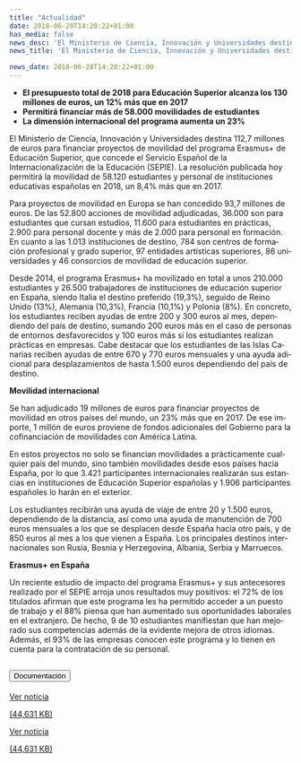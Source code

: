 ```yaml
---
title: "Actualidad"
date: 2018-06-28T14:20:22+01:00
has_media: false
news_desc: 'El Ministerio de Ciencia, Innovación y Universidades destina 112,7 millones de euros para financiar proyectos de movilidad del programa Erasmus+ de Educación Superior, que concede el Servicio Español de la Internacionalización de la Educación (SEPIE). La resolución publicada hoy permitirá la movilidad de 58.120 estudiantes y personal de instituciones educativas españolas en 2018, un 8,4% más que en 2017.<b>Este contenido incluye:</b> <i class="fal fa-file-</a><i class="fas fa-external-link-alt"></i> </a><i class="fas fa-external-link-alt"></i>_icon"></i>'
news_title: 'El Ministerio de Ciencia, Innovación y Universidades destina más de 112 millones de euros para el programa Erasmus+'

news_date: 2018-06-28T14:20:22+01:00
---
```

<ul>
<li><b>El presupuesto total de 2018 para Educaci&oacute;n Superior alcanza los 130 millones de euros, un 12% m&aacute;s que en 2017</b></li>
<li><b>Permitir&aacute; financiar m&aacute;s de 58.000 movilidades de estudiantes</b></li>
<li><b>La dimensi&oacute;n internacional del programa aumenta un 23%</b></li>
</ul>
<p>El Ministerio de Ciencia, Innovaci&oacute;n y Universidades destina 112,7 millones de euros para financiar proyectos de movilidad del programa Erasmus+ de Educaci&oacute;n Superior, que concede el Servicio Espa&ntilde;ol de la Internacionalizaci&oacute;n de la Educaci&oacute;n (SEPIE). La resoluci&oacute;n publicada hoy permitir&aacute; la movilidad de 58.120 estudiantes y personal de instituciones educativas espa&ntilde;olas en 2018, un 8,4% m&aacute;s que en 2017.</p>
<p>Para proyectos de movilidad en Europa se han concedido 93,7 millones de euros.<span>&nbsp;</span><span lang="ES-TRAD">De las 52.800 acciones de movilidad adjudicadas, 36.000 son para estudiantes que cursan estudios, 11.600 para estudiantes en pr&aacute;cticas, 2.900 para personal docente y m&aacute;s de 2.000 para personal en formaci&oacute;n. En cuanto a las 1.013 instituciones de destino, 784 son centros de formaci&oacute;n profesional y grado superior, 97 entidades art&iacute;sticas superiores, 86 universidades y 46 consorcios de movilidad de educaci&oacute;n superior.</span></p>
<p><span lang="ES-TRAD">Desde 2014, el programa Erasmus+ ha movilizado en total a unos 210.000 estudiantes y 26.500 trabajadores de instituciones de educaci&oacute;n superior en Espa&ntilde;a, siendo Italia el destino preferido (19,3%), seguido de Reino Unido (13%), Alemania (10,3%), Francia (10,1%) y Polonia (8%). En concreto, los estudiantes reciben ayudas de entre 200 y 300 euros al mes, dependiendo del pa&iacute;s de destino, sumando 200 euros m&aacute;s en el caso de personas de entornos desfavorecidos y 100 euros m&aacute;s si los estudiantes realizan pr&aacute;cticas en empresas. Cabe destacar que los estudiantes de las Islas Canarias reciben ayudas de entre 670 y 770 euros mensuales y una ayuda adicional para desplazamientos de hasta 1.500 euros dependiendo del pa&iacute;s de destino.</span></p>
<p><b>Movilidad internacional</b></p>
<p>Se han adjudicado 19 millones de euros para financiar proyectos de movilidad en otros pa&iacute;ses del mundo,<span>&nbsp;</span><span lang="ES-TRAD">un 23% m&aacute;s que en 2017. De ese importe, 1 mill&oacute;n de euros proviene de fondos adicionales del Gobierno para la cofinanciaci&oacute;n de movilidades con Am&eacute;rica Latina.</span></p>
<p><span lang="ES-TRAD">En estos proyectos no solo se financian movilidades a pr&aacute;cticamente cualquier pa&iacute;s del mundo, sino tambi&eacute;n movilidades desde esos pa&iacute;ses hacia Espa&ntilde;a, por lo que 3.421 participantes internacionales realizar&aacute;n sus estancias en instituciones de Educaci&oacute;n Superior espa&ntilde;olas y 1.906 participantes espa&ntilde;oles lo har&aacute;n en el exterior.</span></p>
<p><span lang="ES-TRAD">Los estudiantes recibir&aacute;n una ayuda de viaje de entre<span>&nbsp;</span></span>20 y 1.500 euros, dependiendo de la distancia, as&iacute; como una ayuda de manutenci&oacute;n de 700 euros mensuales a los que se desplacen desde Espa&ntilde;a hacia otro pa&iacute;s, y de 850 euros al mes a los que vienen a Espa&ntilde;a.<span>&nbsp;</span><span lang="ES-TRAD">Los principales destinos internacionales son Rusia, Bosnia y Herzegovina, Albania, Serbia y Marruecos.</span></p>
<p><b>Erasmus+ en Espa&ntilde;a</b></p>
<p><span lang="ES-TRAD">Un reciente estudio de impacto del programa Erasmus+ y sus antecesores realizado por el SEPIE arroja unos resultados muy positivos: el 72% de los titulados afirman que este programa les ha permitido acceder a un puesto de trabajo y el 88% piensa que han aumentado sus oportunidades laborales en el extranjero. De hecho, 9 de 10 estudiantes manifiestan que han mejorado sus competencias adem&aacute;s de la evidente mejora de otros idiomas. Adem&aacute;s, el 93% de las empresas conocen este programa y lo tienen en cuenta para la contrataci&oacute;n de su personal.</span></p>
<section>
    <article>
        <div class="container">
            <div class="row my-45 justify-content-md-center">
                <div class="col-md-10 content_collapse">
                    <div class="accordion accordion_alt" id="accordeonAlt">
                        <div class="accordion-item">
                            <h2 class="accordion-header" id="accordionAltHeading2">
                                <button class="accordion-button expanded" type="button" data-bs-toggle="collapse" data-bs-target="#accordionAlt2" aria-expanded="false" aria-controls="accordionAlt2">
                                    <span class="icon"><i class="fas fa-file-pdf"></i></span>Documentación
                                </button>
                            </h2>
                            <div id="accordionAlt2" class="accordion-collapse collapse show" aria-labelledby="accordionAltHeading2">
                                <div class="accordion-body">
                                    <div id="section_link">
                                        <div class="container-fluid sp">
                                            <div class="row w-100">
                                                <div class="col-lg-12 cards_download_cnt">
                                                    <div class="row jcc_mobile">
                                                        <div class="download_card">
                                                            <a class="card flex-column" href="{{<siteurl>}}documentos/PDF/news/180628-NP-Erasmus.pdf" target="_blank">
                                                                <div class="card-header">
                                                                    <i class="fal fa-download"></i>
                                                                </div>
                                                                <div class="card-body">
                                                                    <p class="text_body">Ver noticia</p>
                                                                    <p class="text_file">
                                                                        <i class="fal fa-file-pdf pdf_icon"></i> (44,631 KB)
                                                                    </p>
                                                                </div>
                                                            </a>
                                                        </div>
                                                    </div>
                                                </div>
                                                <!-- MOBILE VERSION WITH SLIDER -->
                                                <div class="col-12" id="section_box_download_card_slider">
                                                    <div class="swiper" id="slider_download_archive">
                                                        <div class="swiper-wrapper">
                                                        <div class="swiper-slide">
                                                            <div class="download_card">
                                                                <a class="card" href="{{<siteurl>}}documentos/PDF/news/180628-NP-Erasmus.pdf" target="_blank">
                                                                    <div class="card-header">
                                                                        <i class="fal fa-download"></i>
                                                                    </div>
                                                                    <div class="card-body">
                                                                        <p class="text_body">Ver noticia</p>
                                                                        <p class="text_file">
                                                                            <i class="fal fa-file-pdf pdf_icon"></i>(44,631 KB)
                                                                        </p>
                                                                    </div>
                                                                </a>
                                                            </div>
                                                        </div>
                                                        </div>
                                                        <div class="swiper-pagination"></div>
                                                    </div>
                                                </div>
                                            </div>
                                        </div>
                                    </div>
                                </div>
                            </div>
                        </div>
                    </div>
                </div>
            </div>
        </div>
    </article> 
</section>